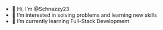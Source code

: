 - 👋 Hi, I’m @Schnazzy23
- 👀 I’m interested in solving problems and learning new skills
- 🌱 I’m currently learning Full-Stack Development

<!---
Schnazzy23/Schnazzy23 is a ✨ special ✨ repository because its `README.md` (this file) appears on your GitHub profile.
You can click the Preview link to take a look at your changes.
--->
